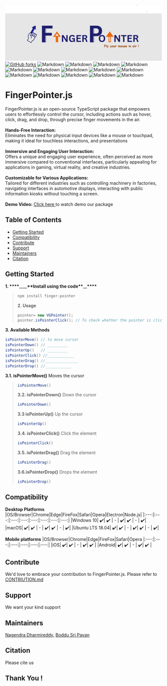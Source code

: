 ![plot](./src/assets/Banner.png)
[![GitHub forks](https://img.shields.io/github/forks/fefong/markdown_readme)](https://github.com/fefong/markdown_readme/network)
![Markdown](https://img.shields.io/badge/build-passing-brightgreen)
![Markdown](https://img.shields.io/badge/markdown-project-red)
![Markdown](https://img.shields.io/github/license/{learn-hunger}/{visual-gesture-events}.svg)
![Markdown](https://img.shields.io/github/realese/{learn-hunger}/{visual-gesture-events}.svg)
![Markdown](https://img.shields.io/github/downloads/{learn-hunger}/{visual-gesture-events}/total.svg)
![Markdown](https://img.shields.io/github/forks/{learn-hunger}/{visual-gesture-events}.svg)
![Markdown](https://img.shields.io/github/stars/{learn-hunger}/{visual-gesture-events}.svg)
![Markdown](https://img.shields.io/github/watchers/{learn-hunger}/{visual-gesture-events}.svg)
![Markdown](https://img.shields.io/github/followers/{learn-hunger}.svg?style=social&label=Follow&maxAge=2592000)
![Markdown](https://img.shields.io/github/issues/{learn-hunger}/{visual-gesture-events}.svg)
![Markdown](https://img.shields.io/github/issues-closed/{username}/{repo-name}.svg)
![Markdown](https://img.shields.io/github/issues-pr/{username}/{repo-name}.svg)
![Markdown](https://img.shields.io/github/issues-pr-closed/{username}/{repo-name}.svg)
![Markdown](https://img.shields.io/badge/Gmail-D14836?style=for-the-badge&logo=gmail&logoColor=white)

# FingerPointer.js

FingerPointer.js is an open-source TypeScript package that empowers users to effortlessly control the cursor, including actions such as hover, click, drag, and drop, through precise finger movements in the air.
<br><br>
**Hands-Free Interaction:** <br>
Eliminates the need for physical input devices like a mouse or touchpad, making it ideal for touchless interactions, and presentations <br><br>
**Immersive and Engaging User Interaction:** <br>
Offers a unique and engaging user experience, often perceived as more immersive compared to conventional interfaces, particularly appealing for applications in gaming, virtual reality, and creative industries. <br><br>
**Customizable for Various Applications:** <br>
Tailored for different industries such as controlling machinery in factories, navigating interfaces in automotive displays, interacting with public information kiosks without touching a screen.
<br><br>
**Demo Video:**
<a href="#"> Click here </a> to watch demo our package

## Table of Contents</h2>

- [Getting Started](#getting-started)
- [Compatibility](#compatibility)
- [Contribute](#contribute)
- [Support](#support)
- [Maintainers](#maintainers)
- [Citation](#citation)

## Getting Started

**1. \*\*\*\***\_\_\_\_**\*\***Install using the code**\*\***\_\_**\*\*\*\***

> ```java
> npm install finger-pointer
> ```
>
> **2. Usage**
>
> ```java
> pointer= new VGPointer();
> pointer.isPointerClick(); // To check whether the pointer is clicked
> ```

**3. Available Methods**

```java
isPointerMove() // to move cursor
isPointerDown() // _________
isPointerUp()   // _________
isPointerClick() //____________
isPointerDrag() //_______________
isPointerDrop() //____________
```

**3.1. isPointerMove()**
Moves the cursor

> ```java
> isPointerMove()
> ```
>
> **3.2. isPointerDown()**
> Down the cursor
>
> ```java
> isPointerDown()
> ```
>
> **3.3 isPointerUp()**
> Up the cursor
>
> ```java
> isPointerUp()
> ```
>
> **3.4. isPointerClick()**
> Click the element
>
> ```java
> isPointerClick()
> ```
>
> **3.5. isPointerDrag()**
> Drag the element
>
> ```java
> isPointerDrag()
> ```
>
> **3.6.isPointerDrop()**
> Drops the element
>
> ```java
> isPointerDrop()
> ```

## Compatibility

**Desktop Platforms**
|OS/Browser|Chrome|Edge|FireFox|Safari|Opera|Electron|Node.js|
|:---:|:---:|:---:|:---:|:---:|:---:|:---:|:---:|
|Windows 10| ✔️| ✔️ | - | ✔️| ✔️ | - | ✔️|
|macOS| ✔️| ✔️ | - | ✔️| ✔️ | - | ✔️|
|Ubuntu LTS 18.04| ✔️| ✔️ | - | ✔️| ✔️ | - | ✔️|

**Mobile platforms**
|OS/Browser|Chrome|Edge|FireFox|Safari|Opera
|:---:|:---:|:---:|:---:|:---:|:---:|
|iOS| ✔️| ✔️ | - | ✔️| ✔️ |
|Android| ✔️| ✔️ | - | ✔️| ✔️ |

## Contribute

We'd love to embrace your contribution to FingerPointer.js. Please refer to <a href="___contribution.md">CONTRIUTION.md</a>

## Support

We want your kind support

## Maintainers

<a href="https://www.linkedin.com/in/nagendra-dharmireddi-27a4651b1/">Nagendra Dharmireddy</a>, <a href= "https://www.linkedin.com/in/boddusripavan/"> Boddu Sri Pavan </a>

## Citation

Please cite us

## Thank You !
